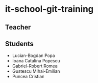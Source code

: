 # it-school-git-training

## Teacher

## Students
- Lucian-Bogdan Popa
- Ioana Catalina Popescu
- Gabriel-Robert Romea
- Gustescu Mihai-Emilian
- Puncea Cristian
